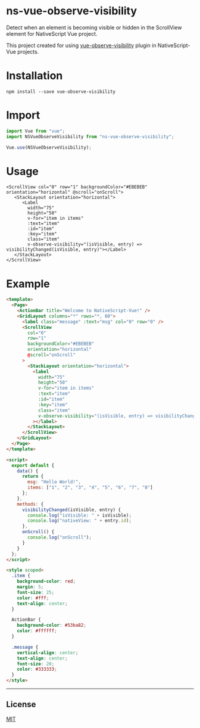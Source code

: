 # ns-vue-observe-visibility

Detect when an element is becoming visible or hidden in the ScrollView element for NativeScript Vue project.

This project created for using <a href="https://github.com/Akryum/vue-observe-visibility/">vue-observe-visibility</a> plugin in NativeScript-Vue projects.

# Installation

```
npm install --save vue-observe-visibility
```

# Import

```javascript
import Vue from "vue";
import NSVueObserveVisibility from "ns-vue-observe-visibility";

Vue.use(NSVueObserveVisibility);
```

# Usage

```nativescript
<ScrollView col="0" row="1" backgroundColor="#EBEBEB" orientation="horizontal" @scroll="onScroll">
   <StackLayout orientation="horizontal">
      <Label
        width="75"
        height="50"
        v-for="item in items"
        :text="item"
        :id="item"
        :key="item"
        class="item"
        v-observe-visibility="(isVisible, entry) => visibilityChanged(isVisible, entry)"></Label>
   </StackLayout>
</ScrollView>
```

# Example

```html
<template>
  <Page>
    <ActionBar title="Welcome to NativeScript-Vue!" />
    <GridLayout columns="*" rows="*, 60">
      <label class="message" :text="msg" col="0" row="0" />
      <ScrollView
        col="0"
        row="1"
        backgroundColor="#EBEBEB"
        orientation="horizontal"
        @scroll="onScroll"
      >
        <StackLayout orientation="horizontal">
          <label
            width="75"
            height="50"
            v-for="item in items"
            :text="item"
            :id="item"
            :key="item"
            class="item"
            v-observe-visibility="(isVisible, entry) => visibilityChanged(isVisible, entry, item)"
          ></label>
        </StackLayout>
      </ScrollView>
    </GridLayout>
  </Page>
</template>

<script>
  export default {
    data() {
      return {
        msg: "Hello World!",
        items: ["1", "2", "3", "4", "5", "6", "7", "8"]
      };
    },
    methods: {
      visibilityChanged(isVisible, entry) {
        console.log("isVisible: " + isVisible);
        console.log("nativeView: " + entry.id);
      },
      onScroll() {
        console.log("onScroll");
      }
    }
  };
</script>

<style scoped>
  .item {
    background-color: red;
    margin: 5;
    font-size: 25;
    color: #fff;
    text-align: center;
  }

  ActionBar {
    background-color: #53ba82;
    color: #ffffff;
  }

  .message {
    vertical-align: center;
    text-align: center;
    font-size: 20;
    color: #333333;
  }
</style>
```

---

## License

[MIT](http://opensource.org/licenses/MIT)

